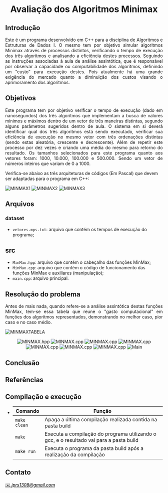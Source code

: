 <h1 align="center" font-size="200em"><b>Avaliação dos Algoritmos Minimax</b></h1>

## Introdução
<p align="justify">
  Este é um programa desenvolvido em C++ para a disciplina de Algoritmos e Estruturas de Dados I. O mesmo tem por objetivo simular algoritmos Minimax através de processos distintos, verificando o tempo de execução dos três algoritmos e analisando a eficiência destes processos. Seguindo as instruções associadas à aula de análise assintótica, que é responsável por observar a capacidade ou computabilidade dos algoritmos, definindo um "custo" para execução destes. Pois atualmente há uma grande exigência do mercado quanto a diminuição dos custos visando o aprimoramento dos algoritmos.
</p>

## Objetivos
<p align="justify">
  Este programa tem por objetivo verificar o tempo de execução (dado em nanosegundos) dos três algoritmos que implementam a busca de valores mínimos e máximos dentro de um vetor de três maneiras distintas, segundo alguns parâmetros sugeridos dentro de aula.
  O sistema em si deverá identificar qual dos três algoritmos está sendo executado, verificar sua eficiência de execução no mesmo vetor com três ordenações distintas (sendo estas aleatória, crescente e decrescente). Além de repetir este processo por dez vezes e criando uma média do mesmo para retorno do resultado.
  Os tamanhos selecionados para este programa quanto aos vetores foram: 1000, 10.000, 100.000 e 500.000. Sendo um vetor de números inteiros que variam de 0 a 1000.
</p>
<p allign="justify">
  Verifica-se abaixo as três arquiteturas de códigos (Em Pascal) que devem ser adaptadas para o programa em C++:
  <p allign="center">
  <img src="figuras/MINMAX1.png" alt="MINMAX1">
  <img src="figuras/MINMAX2.png" alt="MINMAX2">
  <img src="figuras/MINMAX3.png" alt="MINMAX3">
  </p>
</p>

## Arquivos
### dataset
- ```vetores.mps.txt```: arquivo que contém os tempos de execução do programa;
## src
- ```MinMax.hpp```: arquivo que contém o cabeçalho das funções MinMax;
- ```MinMax.cpp```: arquivo que contém o código de funcionamento das funções MinMax e auxiliares (manipulação);
- ```main.cpp```: arquivo principal.

## Resolução do problema
<p align="justify">
  Antes de mais nada, quando refere-se a análise assintótica destas funções MinMax, tem-se essa tabela que reune o "gasto computacional" em funções dos algoritmos representados, demonstrando no melhor caso, pior caso e no caso médio.
  <p allign="center">
  <img src="figuras/TABELAMINMAX.png" alt="MINMAXTABELA">
  </p>

<p align="center">
  <img src="figuras/MINMAXHPP.png" alt="MINMAX.hpp">
  <img src="figuras/MINMAXCPP1.png" alt="MINMAX.cpp">
  <img src="figuras/MINMAXCPP2.png" alt="MINMAX.cpp">
  <img src="figuras/MINMAXCPP3.png" alt="MINMAX.cpp">
  <img src="figuras/MINMAXCPP4.png" alt="MINMAX.cpp">
  <img src="figuras/MINMAXCPP5.png" alt="MINMAX.cpp">
  <img src="figuras/MINMAXCPP6.png" alt="MINMAX.cpp">
  <img src="figuras/MAIN.png" alt="Main">
</p>




</p>


## Conclusão
<p align="justify">
</p>

## Referências



## Compilação e execução
* | Comando                |  Função                                                                                           |                     
  | -----------------------| ------------------------------------------------------------------------------------------------- |
  |  `make clean`          | Apaga a última compilação realizada contida na pasta build                                        |
  |  `make`                | Executa a compilação do programa utilizando o gcc, e o resultado vai para a pasta build           |
  |  `make run`            | Executa o programa da pasta build após a realização da compilação                                 |

## Contato
<div>
<a style="color:black" href="mailto:jprs1308@gmail.com?subject=[GitHub]%20Source%20Dynamic%20Lists">
✉️ <i>jprs1308@gmail.com</i>
</a>
